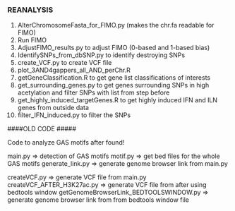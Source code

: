 ### REANALYSIS ###

1. AlterChromosomeFasta_for_FIMO.py (makes the chr.fa readable for FIMO)
2. Run FIMO
3. AdjustFIMO_results.py to adjust FIMO (0-based and 1-based bias)
4. IdentifySNPs_from_dbSNP.py to identify destroying SNPs
5. create_VCF.py to create VCF file
6. plot_3AND4gappers_all_AND_perChr.R
7. getGeneClassification.R to get gene list classifications of interests
8. get_surrounding_genes.py to get genes surrounding SNPs in high acetylation and filter SNPs with list from step before
9. get_highly_induced_targetGenes.R to get highly induced IFN and ILN genes from outside data
10. filter_IFN_induced.py to filter the SNPs


####OLD CODE #####

Code to analyze GAS motifs after found!

main.py => detection of GAS motifs
motif.py => get bed files for the whole GAS motifs
generate_link.py => generate genome browser link from main.py

createVCF.py => generate VCF file from main.py
createVCF_AFTER_H3K27ac.py => generate VCF file from after using bedtools window
getGenomeBrowserLink_BEDTOOLSWINDOW.py => generate genome browser link from from bedtools window file
